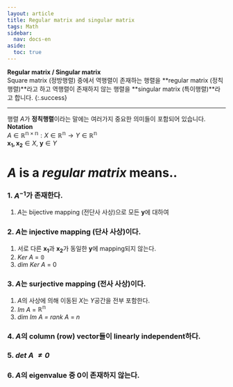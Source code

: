 ```yaml
---
layout: article
title: Regular matrix and singular matrix
tags: Math
sidebar:
  nav: docs-en
aside:
  toc: true
---
```


**Regular matrix / Singular matrix** <br>
Square matrix (정방행렬) 중에서 역행렬이 존재하는 행렬을 **regular matrix (정칙행렬)**라고 하고 역행렬이 존재하지 않는 행렬을 **singular matrix (특이행렬)**라고 합니다.
{:.success}

<!--more-->

---

행렬 $A$가 **정칙행렬**이라는 말에는 여러가지 중요한 의미들이 포함되어 있습니다. <br>
**Notation** <br>
$A \in \mathbb{R^{n \times n}}: X \in \mathbb{R^n} → Y \in \mathbb{R^n}$ <br>
$\mathbf{x_1, x_2} \in X , \ \mathbf{y} \in Y$ <br>

# $A$ is a *regular matrix* means..
### 1. $A^{-1}$가 존재한다.
1) $A$는 bijective mapping (전단사 사상)으로 모든 $\mathbf{y}$에 대하여

### 2. $A$는 injective mapping (단사 사상)이다.
1) 서로 다른 $\mathbf{x_1}$과 $\mathbf{x_2}$가 동일한 $\mathbf{y}$에 mapping되지 않는다. <br>
2) *Ker A* = $\mathbb{0}$ <br>
3) *dim Ker A* = $0$

### 3. $A$는 surjective mapping (전사 사상)이다.
1) $A$의 사상에 의해 이동된 $X$는 $Y$공간을 전부 포함한다. <br>
2) *Im A* = $\mathbb{R^n}$ <br>
3) *dim Im A = rank A* = $n$

### 4. $A$의 column (row) vector들이 linearly independent하다.

### 5. *det A $\neq 0$*

### 6. $A$의 eigenvalue 중 $0$이 존재하지 않는다.
